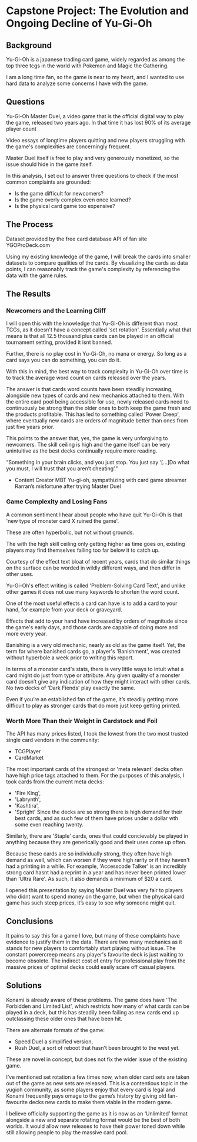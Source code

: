 # Capstone Project: The Evolution and Ongoing Decline of Yu-Gi-Oh

## Background
Yu-Gi-Oh is a japanese trading card game, widely regarded as among the top three tcgs in the world with Pokemon and Magic the Gathering.

I am a long time fan, so the game is near to my heart, and I wanted to use hard data to analyze some concerns I have with the game.

## Questions

Yu-Gi-Oh Master Duel, a video game that is the official digital way to play the game, released two years ago. 
In that time it has lost 90% of its average player count

Video essays of longtime players quitting and new players struggling with the game's complexities are concerningly frequent.

Master Duel itself is free to play and very generously monetized, so the issue should hide in the game itself.

In this analysis, I set out to answer three questions to check if the most common complaints are grounded:
- Is the game difficult for newcomers?
- Is the game overly complex even once learned?
- Is the physical card game too expensive?

## The Process
Dataset provided by the free card database API of fan site YGOProDeck.com

Using my existing knowledge of the game, I will break the cards into smaller datasets to compare qualities of the cards.
By visualizing the cards as data points, I can reasonably track the game's complexity by referencing the data with the game rules.

## The Results

### Newcomers and the Learning Cliff

I will open this with the knowledge that Yu-Gi-Oh is different than most TCGs, as it doesn't have a concept called 'set rotation'.
Essentially what that means is that all 12.5 thousand plus cards can be played in an official tournament setting, provided it isnt banned.

Further, there is no play cost in Yu-Gi-Oh, no mana or energy. So long as a card says you can do something, you can do it.

With this in mind, the best way to track complexity in Yu-Gi-Oh over time is to track the average word count on cards released over the years.

The answer is that cards word counts have been steadily increasing, alongside new types of cards and new mechanics attached to them. 
With the entire card pool being accessible for use, newly released cards need to continuously be strong than the older ones to both keep the game fresh and the products profitable. This has led to something called 'Power Creep', where eventually new cards are orders of magnitude better than ones from just five years prior.

This points to the answer that, yes, the game is very unforgiving to newcomers. The skill ceiling is high and the game itself can be very unintuitive as the best decks continually require more reading.

“Something in your brain clicks, and you just stop. You just say ‘[...]Do what you must, I will trust that you aren’t cheating’.”    
- Content Creator MBT Yu-gi-oh, sympathizing with card game streamer Rarran’s misfortune after trying Master Duel

### Game Complexity and Losing Fans

A common sentiment I hear about people who have quit Yu-Gi-Oh is that 'new type of monster card X ruined the game'.

These are often hyperbolic, but not without grounds.

The with the high skill ceiling only getting higher as time goes on, existing players may find themselves falling too far below it to catch up.

Courtesy of the effect text bloat of recent years, cards that do similar things on the surface can be worded in wildly different ways, and then differ in other uses. 

Yu-Gi-Oh's effect writing is called 'Problem-Solving Card Text', and unlike other games it does not use many keywords to shorten the word count. 

One of the most useful effects a card can have is to add a card to your hand, for example from your deck or graveyard. 

Effects that add to your hand have increased by orders of magnitude since the game's early days, and those cards are capable of doing more and more every year.

Banishing is a very old mechanic, nearly as old as the game itself. Yet, the term for where banished cards go, a player's 'Banishment', was created without hyperbole a week prior to writing this report.

In terms of a monster card's stats, there is very little ways to intuit what a card might do just from type or attribute. Any given quality of a monster card doesn’t give any indication of how they might interact with other cards. No two decks of 'Dark Fiends' play exactly the same.

Even if you’re an established fan of the game, it’s steadily getting more difficult to play as stronger cards that do more just keep getting printed.

### Worth More Than their Weight in Cardstock and Foil
The API has many prices listed, I took the lowest from the two most trusted single card vendors in the community:
- TCGPlayer
- CardMarket

The most important cards of the strongest or 'meta relevant' decks often have high price tags attached to them.
For the purposes of this analysis, I took cards from the current meta decks:
- 'Fire King',
- 'Labrynth',
- 'Kashtira',
- 'Spright' 
Since the decks are so strong there is high demand for their best cards, and as such few of them have prices under a dollar wth some even reaching twenty.

Similarly, there are 'Staple' cards, ones that could concievably be played in anything because they are generically good and their uses come up often.

Because these cards are so individually strong, they often have high demand as well, which can worsen if they were high rarity or if they haven't had a printing in a while.
For example, 'Accesscode Talker' is an incredibly strong card hasnt had a reprint in a year and has never been printed lower than 'Ultra Rare'. As such, it also demands a minimum of $20 a card.

I opened this presentation by saying Master Duel was very fair to players who didnt want to spend money on the game, but when the physical card game has such steep prices, it’s easy to see why someone might quit.

## Conclusions

It pains to say this for a game I love, but many of these complaints have evidence to justify them in the data.
There are two many mechanics as it stands for new players to comfortably start playing without issue.
The constant powercreep means any player's favourite deck is just waiting to become obsolete.
The indirect cost of entry for professional play from the massive prices of optimal decks could easily scare off casual players.

## Solutions

Konami is already aware of these problems. 
The game does have 'The Forbidden and Limited List', which restricts how many of what cards can be played in a deck, but this has steadily been failing as new cards end up outclassing these older ones that have been hit.

There are alternate formats of the game:
- Speed Duel a simplified version,
- Rush Duel, a sort of reboot that hasn’t been brought to the west yet.

These are novel in concept, but does not fix the wider issue of the existing game.

I’ve mentioned set rotation a few times now, when older card sets are taken out of the game as new sets are released. This is a contentious topic in the yugioh community, as some players enjoy that every card is legal and Konami frequently pays omage to the game’s history by giving old fan-favourite decks new cards to make them viable in the modern game.

I believe officially supporting the game as it is now as an ‘Unlimited’ format alongside a new and separate rotating format would be the best of both worlds. It would allow new releases to have their power toned down while still allowing people to play the massive card pool.

